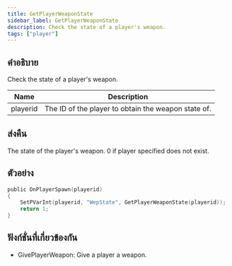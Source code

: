 ```yaml
---
title: GetPlayerWeaponState
sidebar_label: GetPlayerWeaponState
description: Check the state of a player's weapon.
tags: ["player"]
---
```


## คำอธิบาย

Check the state of a player's weapon.

| Name     | Description                                         |
| -------- | --------------------------------------------------- |
| playerid | The ID of the player to obtain the weapon state of. |

## ส่งคืน

The state of the player's weapon. 0 if player specified does not exist.

## ตัวอย่าง

```c
public OnPlayerSpawn(playerid)
{
    SetPVarInt(playerid, "WepState", GetPlayerWeaponState(playerid));
    return 1;
}
```

## ฟังก์ชั่นที่เกี่ยวข้องกัน

- GivePlayerWeapon: Give a player a weapon.
